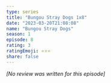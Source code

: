```yaml
---
type: series
title: "Bungou Stray Dogs 1x8"
date: "2023-03-20T21:08:08"
name: "Bungou Stray Dogs"
season: 1
episode: 8
rating: 3
ratingEmoji: ⭐️⭐️⭐️
share: false
---
```


*[No review was written for this episode]*
